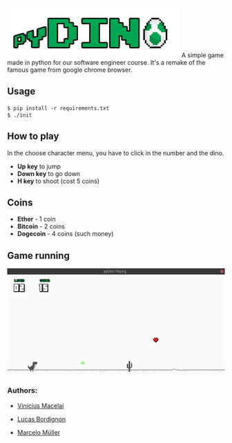 <img src="resources/pydino.png"/>
A simple game made in python for our software engineer course. It's a remake of the famous game from google chrome browser.


## Usage
```
$ pip install -r requirements.txt
$ ./init
```
## How to play
In the choose character menu, you have to click in the number and the dino.
* **Up key** to jump
* **Down key** to go down
* **H key** to shoot (cost 5 coins)

## Coins
* **Ether** - 1 coin
* **Bitcoin** - 2 coins
* **Dogecoin** - 4 coins (such money)

## Game running
<img src="resources/cutmypic.png"/>


### Authors:
  
  * [Vinicius Macelai](https://github.com/Macelai)
  
  * [Lucas Bordignon](https://github.com/Lucaspbordignon)
  
  * [Marcelo Müller](https://github.com/marcelomuller)
